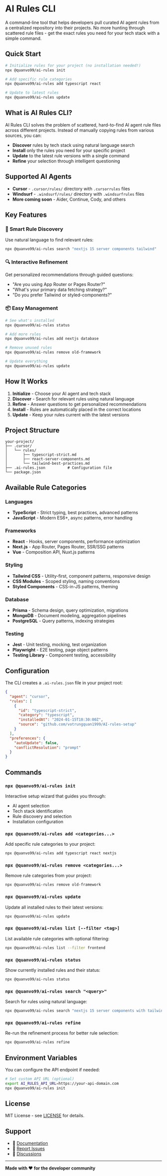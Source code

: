 # AI Rules CLI

A command-line tool that helps developers pull curated AI agent rules from a centralized repository into their projects. No more hunting through scattered rule files - get the exact rules you need for your tech stack with a simple command.

## Quick Start

```bash
# Initialize rules for your project (no installation needed!)
npx @quanvo99/ai-rules init

# Add specific rule categories
npx @quanvo99/ai-rules add typescript react

# Update to latest rules
npx @quanvo99/ai-rules update
```

## What is AI Rules CLI?

AI Rules CLI solves the problem of scattered, hard-to-find AI agent rule files across different projects. Instead of manually copying rules from various sources, you can:

- **Discover** rules by tech stack using natural language search
- **Install** only the rules you need for your specific project
- **Update** to the latest rule versions with a single command
- **Refine** your selection through intelligent questioning

## Supported AI Agents

- **Cursor** - `.cursor/rules/` directory with `.cursorrules` files
- **Windsurf** - `.windsurf/rules/` directory with `.windsurfrules` files
- **More coming soon** - Aider, Continue, Cody, and others

## Key Features

### 🎯 Smart Rule Discovery

Use natural language to find relevant rules:

```bash
npx @quanvo99/ai-rules search "nextjs 15 server components tailwind"
```

### 🔍 Interactive Refinement

Get personalized recommendations through guided questions:

- "Are you using App Router or Pages Router?"
- "What's your primary data fetching strategy?"
- "Do you prefer Tailwind or styled-components?"

### 📦 Easy Management

```bash
# See what's installed
npx @quanvo99/ai-rules status

# Add more rules
npx @quanvo99/ai-rules add nextjs database

# Remove unused rules
npx @quanvo99/ai-rules remove old-framework

# Update everything
npx @quanvo99/ai-rules update
```

## How It Works

1. **Initialize** - Choose your AI agent and tech stack
2. **Discover** - Search for relevant rules using natural language
3. **Refine** - Answer questions to get personalized recommendations
4. **Install** - Rules are automatically placed in the correct locations
5. **Update** - Keep your rules current with the latest versions

## Project Structure

```
your-project/
├── .cursor/
│   └── rules/
│       ├── typescript-strict.md
│       ├── react-server-components.md
│       └── tailwind-best-practices.md
├── .ai-rules.json          # Configuration file
└── package.json
```

## Available Rule Categories

### Languages

- **TypeScript** - Strict typing, best practices, advanced patterns
- **JavaScript** - Modern ES6+, async patterns, error handling

### Frameworks

- **React** - Hooks, server components, performance optimization
- **Next.js** - App Router, Pages Router, SSR/SSG patterns
- **Vue** - Composition API, Nuxt.js patterns

### Styling

- **Tailwind CSS** - Utility-first, component patterns, responsive design
- **CSS Modules** - Scoped styling, naming conventions
- **Styled Components** - CSS-in-JS patterns, theming

### Database

- **Prisma** - Schema design, query optimization, migrations
- **MongoDB** - Document modeling, aggregation pipelines
- **PostgreSQL** - Query patterns, indexing strategies

### Testing

- **Jest** - Unit testing, mocking, test organization
- **Playwright** - E2E testing, page object patterns
- **Testing Library** - Component testing, accessibility

## Configuration

The CLI creates a `.ai-rules.json` file in your project root:

```json
{
  "agent": "cursor",
  "rules": [
    {
      "id": "typescript-strict",
      "category": "typescript",
      "installedAt": "2024-01-15T10:30:00Z",
      "source": "github.com/votrungquan1999/AI-rules-setup"
    }
  ],
  "preferences": {
    "autoUpdate": false,
    "conflictResolution": "prompt"
  }
}
```

## Commands

### `npx @quanvo99/ai-rules init`

Interactive setup wizard that guides you through:

- AI agent selection
- Tech stack identification
- Rule discovery and selection
- Installation configuration

### `npx @quanvo99/ai-rules add <categories...>`

Add specific rule categories to your project:

```bash
npx @quanvo99/ai-rules add typescript react nextjs
```

### `npx @quanvo99/ai-rules remove <categories...>`

Remove rule categories from your project:

```bash
npx @quanvo99/ai-rules remove old-framework
```

### `npx @quanvo99/ai-rules update`

Update all installed rules to their latest versions:

```bash
npx @quanvo99/ai-rules update
```

### `npx @quanvo99/ai-rules list [--filter <tag>]`

List available rule categories with optional filtering:

```bash
npx @quanvo99/ai-rules list --filter frontend
```

### `npx @quanvo99/ai-rules status`

Show currently installed rules and their status:

```bash
npx @quanvo99/ai-rules status
```

### `npx @quanvo99/ai-rules search "<query>"`

Search for rules using natural language:

```bash
npx @quanvo99/ai-rules search "nextjs 15 server components with tailwind"
```

### `npx @quanvo99/ai-rules refine`

Re-run the refinement process for better rule selection:

```bash
npx @quanvo99/ai-rules refine
```

## Environment Variables

You can configure the API endpoint if needed:

```bash
# Set custom API URL (optional)
export AI_RULES_API_URL=https://your-api-domain.com
npx @quanvo99/ai-rules init
```

## License

MIT License - see [LICENSE](LICENSE) for details.

## Support

- 📖 [Documentation](https://github.com/votrungquan1999/AI-rules-setup#readme)
- 🐛 [Report Issues](https://github.com/votrungquan1999/AI-rules-setup/issues)
- 💬 [Discussions](https://github.com/votrungquan1999/AI-rules-setup/discussions)

---

**Made with ❤️ for the developer community**
